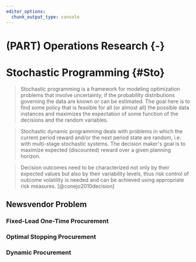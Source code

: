 ```yaml
---
editor_options:
  chunk_output_type: console
---
```


# (PART) Operations Research {-}

# Stochastic Programming {#Sto}

> Stochastic programming is a framework for modeling optimization problems that involve uncertainty, if the probability distributions governing the data are known or can be estimated. The goal here is to find some policy that is feasible for all (or almost all) the possible data instances and maximizes the expectation of some function of the decisions and the random variables.

> Stochastic dynamic programming deals with problems in which the current period reward and/or the next period state are random, i.e. with multi-stage stochastic systems. The decision maker's goal is to maximize expected (discounted) reward over a given planning horizon.

> Decision outcomes need to be characterized not only by their expected values but also by their variability levels, thus risk control of outcome volatility is needed and can be achieved using appropriate risk measures. [@conejo2010decision]




## Newsvendor Problem


### Fixed-Lead One-Time Procurement


### Optimal Stopping Procurement


### Dynamic Procurement

